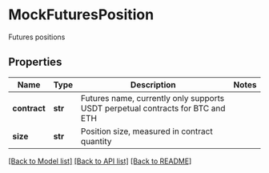 # MockFuturesPosition

Futures positions
## Properties
Name | Type | Description | Notes
------------ | ------------- | ------------- | -------------
**contract** | **str** | Futures name, currently only supports USDT perpetual contracts for BTC and ETH | 
**size** | **str** | Position size, measured in contract quantity | 

[[Back to Model list]](../README.md#documentation-for-models) [[Back to API list]](../README.md#documentation-for-api-endpoints) [[Back to README]](../README.md)



